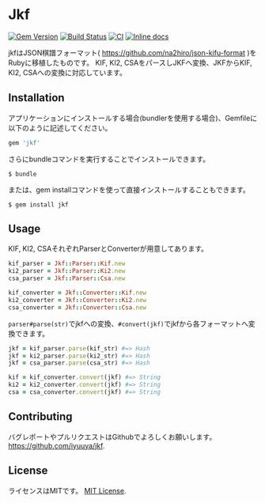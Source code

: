 # Jkf
[![Gem Version](https://badge.fury.io/rb/jkf.svg)](https://badge.fury.io/rb/jkf) [![Build Status](https://travis-ci.org/iyuuya/jkf.svg?branch=master)](https://travis-ci.org/iyuuya/jkf) [![CI](https://github.com/iyuuya/jkf/actions/workflows/ci.yml/badge.svg)](https://github.com/iyuuya/jkf/actions/workflows/ci.yml) [![Inline docs](http://inch-ci.org/github/iyuuya/jkf.svg?branch=develop)](http://inch-ci.org/github/iyuuya/jkf)

jkfはJSON棋譜フォーマット( https://github.com/na2hiro/json-kifu-format )をRubyに移植したものです。
KIF, KI2, CSAをパースしJKFへ変換、JKFからKIF, KI2, CSAへの変換に対応しています。

## Installation

アプリケーションにインストールする場合(bundlerを使用する場合)、Gemfileに以下のように記述してください。

```ruby
gem 'jkf'
```

さらにbundleコマンドを実行することでインストールできます。

    $ bundle

または、gem installコマンドを使って直接インストールすることもできます。

    $ gem install jkf

## Usage

KIF, KI2, CSAそれぞれParserとConverterが用意してあります。

```ruby
kif_parser = Jkf::Parser::Kif.new
ki2_parser = Jkf::Parser::Ki2.new
csa_parser = Jkf::Parser::Csa.new
```

```ruby
kif_converter = Jkf::Converter::Kif.new
ki2_converter = Jkf::Converter::Ki2.new
csa_converter = Jkf::Converter::Csa.new
```

`parser#parse(str)`でjkfへの変換、`#convert(jkf)`でjkfから各フォーマットへ変換できます。

```ruby
jkf = kif_parser.parse(kif_str) #=> Hash
jkf = ki2_parser.parse(ki2_str) #=> Hash
jkf = csa_parser.parse(csa_str) #=> Hash
```

```ruby
kif = kif_converter.convert(jkf) #=> String
ki2 = ki2_converter.convert(jkf) #=> String
csa = csa_converter.convert(jkf) #=> String
```

## Contributing

バグレポートやプルリクエストはGithubでよろしくお願いします。
https://github.com/iyuuya/jkf.

## License

ライセンスはMITです。
[MIT License](http://opensource.org/licenses/MIT).

